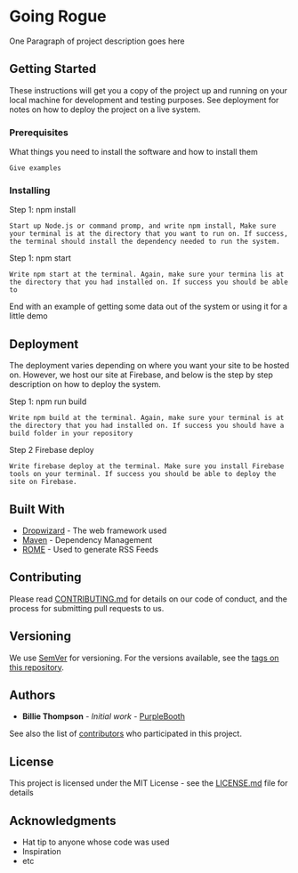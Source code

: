 # Going Rogue 

One Paragraph of project description goes here

## Getting Started

These instructions will get you a copy of the project up and running on your local machine for development and testing purposes. See deployment for notes on how to deploy the project on a live system.

### Prerequisites

What things you need to install the software and how to install them

```
Give examples
```

### Installing

Step 1: npm install 
```
Start up Node.js or command promp, and write npm install, Make sure your terminal is at the directory that you want to run on. If success, the terminal should install the dependency needed to run the system.
```

Step 1: npm start 
```
Write npm start at the terminal. Again, make sure your termina lis at the directory that you had installed on. If success you should be able to 
```

End with an example of getting some data out of the system or using it for a little demo


## Deployment

The deployment varies depending on where you want your site to be hosted on. However, we host our site at Firebase, and below is the step by step description on how to deploy the system.

Step 1: npm run build 
```
Write npm build at the terminal. Again, make sure your terminal is at the directory that you had installed on. If success you should have a build folder in your repository
```

Step 2 Firebase deploy
```
Write firebase deploy at the terminal. Make sure you install Firebase tools on your terminal. If success you should be able to deploy the site on Firebase.
```

## Built With

* [Dropwizard](http://www.dropwizard.io/1.0.2/docs/) - The web framework used
* [Maven](https://maven.apache.org/) - Dependency Management
* [ROME](https://rometools.github.io/rome/) - Used to generate RSS Feeds

## Contributing

Please read [CONTRIBUTING.md](https://gist.github.com/PurpleBooth/b24679402957c63ec426) for details on our code of conduct, and the process for submitting pull requests to us.

## Versioning

We use [SemVer](http://semver.org/) for versioning. For the versions available, see the [tags on this repository](https://github.com/your/project/tags). 

## Authors

* **Billie Thompson** - *Initial work* - [PurpleBooth](https://github.com/PurpleBooth)

See also the list of [contributors](https://github.com/your/project/contributors) who participated in this project.

## License

This project is licensed under the MIT License - see the [LICENSE.md](LICENSE.md) file for details

## Acknowledgments

* Hat tip to anyone whose code was used
* Inspiration
* etc
